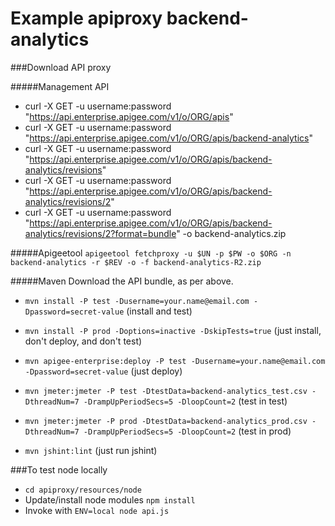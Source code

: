 # Example apiproxy backend-analytics

###Download API proxy

#####Management API 
* curl -X GET -u username:password "https://api.enterprise.apigee.com/v1/o/ORG/apis"
* curl -X GET -u username:password "https://api.enterprise.apigee.com/v1/o/ORG/apis/backend-analytics"
* curl -X GET -u username:password "https://api.enterprise.apigee.com/v1/o/ORG/apis/backend-analytics/revisions"
* curl -X GET -u username:password "https://api.enterprise.apigee.com/v1/o/ORG/apis/backend-analytics/revisions/2"
* curl -X GET -u username:password "https://api.enterprise.apigee.com/v1/o/ORG/apis/backend-analytics/revisions/2?format=bundle" -o backend-analytics.zip

#####Apigeetool
```apigeetool fetchproxy -u $UN -p $PW -o $ORG -n backend-analytics -r $REV -o -f backend-analytics-R2.zip```

#####Maven
Download the API bundle, as per above.

* ```mvn install -P test -Dusername=your.name@email.com -Dpassword=secret-value``` (install and test)
* ```mvn install -P prod -Doptions=inactive -DskipTests=true``` (just install, don't deploy, and don't test)
* ```mvn apigee-enterprise:deploy -P test -Dusername=your.name@email.com -Dpassword=secret-value``` (just deploy)

* ```mvn jmeter:jmeter -P test -DtestData=backend-analytics_test.csv -DthreadNum=7 -DrampUpPeriodSecs=5 -DloopCount=2``` (test in test)
* ```mvn jmeter:jmeter -P prod -DtestData=backend-analytics_prod.csv -DthreadNum=7 -DrampUpPeriodSecs=5 -DloopCount=2``` (test in prod)

* ```mvn jshint:lint``` (just run jshint)

###To test node locally
* ```cd apiproxy/resources/node```
* Update/install node modules ```npm install```
* Invoke with ```ENV=local node api.js```
